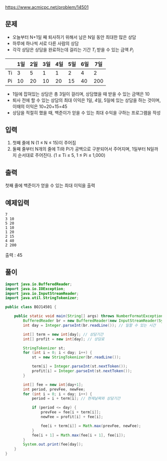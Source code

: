 https://www.acmicpc.net/problem/14501



## 문제

- 오늘부터 N+1일 째 퇴사하기 위해서 남은 N일 동안 최대한 많은 상담
- 하루에 하나씩 서로 다른 사람의 상담
- 각각 상담은 상담을 완료하는데 걸리는 기간  $T_{i}$ 받을 수 있는 금액 $P_{i}$

|      | 1일  | 2일  | 3일  | 4일  | 5일  | 6일  | 7일  |
| ---- | ---- | ---- | ---- | ---- | ---- | ---- | ---- |
| Ti   | 3    | 5    | 1    | 1    | 2    | 4    | 2    |
| Pi   | 10   | 20   | 10   | 20   | 15   | 40   | 200  |

- 1일에 잡혀있는 상담은 총 3일이 걸리며, 상담했을 때 받을 수 있는 금액은 10
- 퇴사 전에 할 수 있는 상담의 최대 이익은 1일, 4일, 5일에 있는 상담을 하는 것이며, 이때의 이익은 10+20+15=45
- 상담을 적절히 했을 때, 백준이가 얻을 수 있는 최대 수익을 구하는 프로그램을 작성

## 입력

1. 첫째 줄에 N (1 ≤ N ≤ 15)이 주어짐
2. 둘째 줄부터 N개의 줄에 Ti와 Pi가 공백으로 구분되어서 주어지며, 1일부터 N일까지 순서대로 주어진다. (1 ≤ Ti ≤ 5, 1 ≤ Pi ≤ 1,000)

## 출력

첫째 줄에 백준이가 얻을 수 있는 최대 이익을 출력

## 예제입력

```
7
3 10
5 20
1 10
1 20
2 15
4 40
2 200
```

출력 : 45

## 풀이

```java
import java.io.BufferedReader;
import java.io.IOException;
import java.io.InputStreamReader;
import java.util.StringTokenizer;

public class BOJ14501 {

    public static void main(String[] args) throws NumberFormatException, IOException {
        BufferedReader br = new BufferedReader(new InputStreamReader(System.in));
        int day = Integer.parseInt(br.readLine()); // 일할 수 있는 시간

        int[] term = new int[day]; // 상담기간
        int[] profit = new int[day]; // 상담료

        StringTokenizer st;
        for (int i = 0; i < day; i++) {
            st = new StringTokenizer(br.readLine());

            term[i] = Integer.parseInt(st.nextToken());
            profit[i] = Integer.parseInt(st.nextToken());
        }

        int[] fee = new int[day+1];
        int period, prevFee, newFee;
        for (int i = 0; i < day; i++) {
            period = i + term[i]; // 현재날짜와 상담기간

            if (period <= day) {
                prevFee = fee[i + term[i]];
                newFee = profit[i] + fee[i];

                fee[i + term[i]] = Math.max(prevFee, newFee);
            }
            fee[i + 1] = Math.max(fee[i + 1], fee[i]);
        }
        System.out.print(fee[day]);
    }
}
```